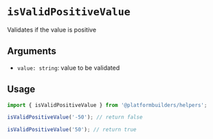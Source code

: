 # `isValidPositiveValue`

Validates if the value is positive

## Arguments

- `value: string`: value to be validated

## Usage

```jsx
import { isValidPositiveValue } from '@platformbuilders/helpers';

isValidPositiveValue('-50'); // return false

isValidPositiveValue('50'); // return true
```
